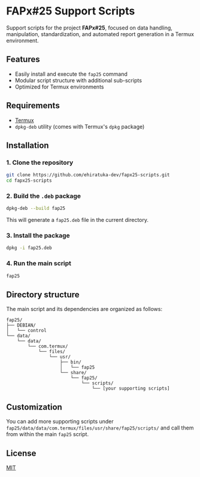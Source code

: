 # FAPx#25 Support Scripts

Support scripts for the project **FAPx#25**, focused on data handling, manipulation, standardization, and automated report generation in a Termux environment.

## Features

- Easily install and execute the `fap25` command  
- Modular script structure with additional sub-scripts  
- Optimized for Termux environments

## Requirements

- [Termux](https://f-droid.org/packages/com.termux/)  
- `dpkg-deb` utility (comes with Termux's `dpkg` package)

## Installation

### 1. Clone the repository

```bash
git clone https://github.com/ehiratuka-dev/fapx25-scripts.git
cd fapx25-scripts
```

### 2. Build the `.deb` package

```bash
dpkg-deb --build fap25
```

This will generate a `fap25.deb` file in the current directory.

### 3. Install the package

```bash
dpkg -i fap25.deb
```

### 4. Run the main script

```bash
fap25
```

## Directory structure

The main script and its dependencies are organized as follows:

```text
fap25/
├── DEBIAN/
│   └── control
└── data/
    └── data/
        └── com.termux/
            └── files/
                └── usr/
                    ├── bin/
                    │   └── fap25
                    └── share/
                        └── fap25/
                            └── scripts/
                                └── [your supporting scripts]
```

## Customization

You can add more supporting scripts under `fap25/data/data/com.termux/files/usr/share/fap25/scripts/` and call them from within the main `fap25` script.

## License

[MIT](LICENSE)
